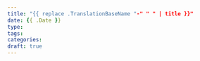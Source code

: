 ```yaml
---
title: "{{ replace .TranslationBaseName "-" " " | title }}"
date: {{ .Date }}
type:
tags:
categories:
draft: true
---
```


